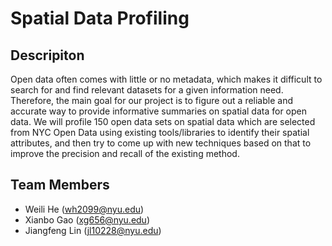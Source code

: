 # Spatial Data Profiling

## Descripiton

Open data often comes with little or no metadata, which makes it difficult to search for and find relevant datasets for a given information need. Therefore, the main goal for our project is to figure out a reliable and accurate way to provide informative summaries on spatial data for open data. We will profile 150 open data sets on spatial data which are selected from NYC Open Data using existing tools/libraries to identify their spatial attributes, and then try to come up with new techniques based on that to improve the precision and recall of the existing method.

## Team Members

- Weili He (wh2099@nyu.edu)
- Xianbo Gao (xg656@nyu.edu)
- Jiangfeng Lin (jl10228@nyu.edu)

